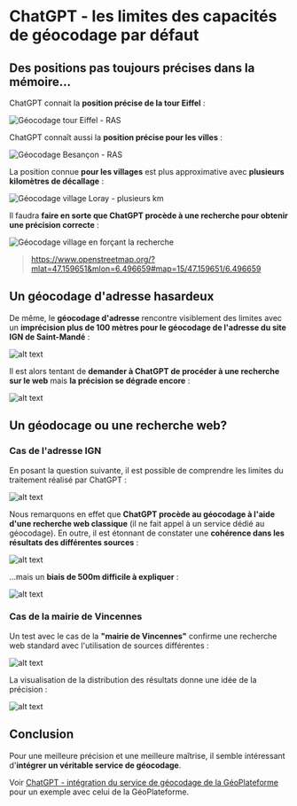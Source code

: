 # ChatGPT - les limites des capacités de géocodage par défaut

## Des positions pas toujours précises dans la mémoire...

ChatGPT connait la **position précise de la tour Eiffel** :

![Géocodage tour Eiffel - RAS](img/20240812-geocodage-tour-eiffel.png)

ChatGPT connaît aussi la **position précise pour les villes** :

![Géocodage Besançon - RAS](<img/20240812-besancon.png>)

La position connue **pour les villages** est plus approximative avec **plusieurs kilomètres de décallage** :

![Géocodage village Loray - plusieurs km](img/20240812-geocodage-loray.png) 

Il faudra **faire en sorte que ChatGPT procède à une recherche pour obtenir une précision correcte** :

![Géocodage village en forçant la recherche](img/20240812-geocodage-loray-recherche.png)

> https://www.openstreetmap.org/?mlat=47.159651&mlon=6.496659#map=15/47.159651/6.496659


## Un géocodage d'adresse hasardeux

De même, le **géocodage d'adresse** rencontre visiblement des limites avec un **imprécision plus de 100 mètres pour le géocodage de l'adresse du site IGN de Saint-Mandé** :

![alt text](<img/20240812-geocodage-ign.png>)

Il est alors tentant de **demander à ChatGPT de procéder à une recherche sur le web** mais **la précision se dégrade encore** : 

![alt text](img/20240812-geocodage-ign-bing.png)


## Un géodocage ou une recherche web?

### Cas de l'adresse IGN

En posant la question suivante, il est possible de comprendre les limites du traitement réalisé par ChatGPT :

![alt text](img/20240812-geocodage-ign-multisource.png)

Nous remarquons en effet que **ChatGPT procède au géocodage à l'aide d'une recherche web classique** (il ne fait appel à un service dédié au géocodage). En outre, il est étonnant de constater une **cohérence dans les résultats des différentes sources** :

![alt text](img/20240812-geocodage-ign-multisource-coherence.png)

...mais un **biais de 500m difficile à expliquer** :

![alt text](img/20240812-geocodage-ign-multisource-biais500m.png)


### Cas de la mairie de Vincennes

Un test avec le cas de la **"mairie de Vincennes"** confirme une recherche web standard avec l'utilisation de sources différentes :

![alt text](img/20240812-geocodage-mairie-vincennes-multisource.png)

La visualisation de la distribution des résultats donne une idée de la précision :

![alt text](img/20240812-geocodage-mairie-vincennes-multisource-carte.png)


## Conclusion

Pour une meilleure précision et une meilleure maîtrise, il semble intéressant d'**intégrer un véritable service de géocodage**.

Voir [ChatGPT - intégration du service de géocodage de la GéoPlateforme](chatgpt-gpt4o-geocodage-gpf.md) pour un exemple avec celui de la GéoPlateforme.


